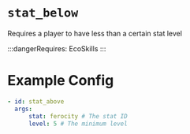 # `stat_below`

Requires a player to have less than a certain stat level

:::dangerRequires:
EcoSkills
:::

# Example Config

```yaml
- id: stat_above
  args:
      stat: ferocity # The stat ID
      level: 5 # The minimum level
```
